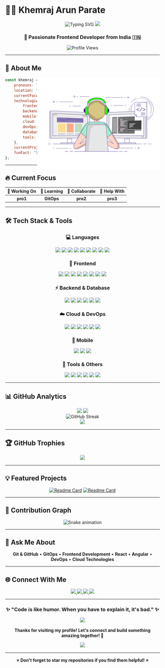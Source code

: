 # 👨‍💻 Khemraj Arun Parate

<div align="center">
  
<img src="https://readme-typing-svg.herokuapp.com?font=Fira+Code&size=30&duration=3000&pause=1000&color=00D4FF&center=true&vCenter=true&width=600&height=100&lines=Frontend+Developer+%F0%9F%9A%80;GitOps+Enthusiast+%E2%9A%A1;Open+Source+Contributor+%F0%9F%8C%9F;Always+Learning+New+Things+%F0%9F%93%9A" alt="Typing SVG" />

<img src="https://user-images.githubusercontent.com/73097560/115834477-dbab4500-a447-11eb-908a-139a6edaec5c.gif">

### 🌟 Passionate Frontend Developer from India 🇮🇳

<img src="https://komarev.com/ghpvc/?username=khemrajparate7-code&label=Profile%20views&color=00d4ff&style=for-the-badge" alt="Profile Views" />

</div>

---

## 🚀 About Me

<img align="right" alt="Coding" width="400" src="https://raw.githubusercontent.com/devSouvik/devSouvik/master/gif3.gif">

```javascript
const khemraj = {
    pronouns: "He/Him",
    location: "India 🇮🇳",
    currentFocus: ["GitOps", "Frontend Development", "DevOps"],
    technologies: {
        frontend: ["React", "Angular", "Vue.js", "TypeScript"],
        backend: ["Node.js", "Express", "Django"],
        mobile: ["Flutter", "React Native"],
        cloud: ["AWS", "Azure", "GCP"],
        devOps: ["Docker", "Kubernetes", "Jenkins"],
        databases: ["MySQL", "Firebase"],
        tools: ["Git", "GitHub", "Docker", "Kubernetes"]
    },
    currentProject: "Building awesome web applications",
    funFact: "I debug with console.log() and I'm proud of it! 😄"
};
```

---

## 🔥 Current Focus

<div align="center">

| 🔭 Working On | 🌱 Learning | 👯 Collaborate | 🤝 Help With |
|:---:|:---:|:---:|:---:|
| **pro1** | **GitOps** | **pro2** | **pro3** |

</div>

---

## 🛠️ Tech Stack & Tools

<div align="center">

### 💻 Languages
<p>
<img src="https://img.shields.io/badge/JavaScript-F7DF1E?style=for-the-badge&logo=javascript&logoColor=black" />
<img src="https://img.shields.io/badge/TypeScript-007ACC?style=for-the-badge&logo=typescript&logoColor=white" />
<img src="https://img.shields.io/badge/Python-3776AB?style=for-the-badge&logo=python&logoColor=white" />
<img src="https://img.shields.io/badge/C-00599C?style=for-the-badge&logo=c&logoColor=white" />
<img src="https://img.shields.io/badge/C++-00599C?style=for-the-badge&logo=cplusplus&logoColor=white" />
<img src="https://img.shields.io/badge/C%23-239120?style=for-the-badge&logo=csharp&logoColor=white" />
<img src="https://img.shields.io/badge/Go-00ADD8?style=for-the-badge&logo=go&logoColor=white" />
<img src="https://img.shields.io/badge/Kotlin-0095D5?style=for-the-badge&logo=kotlin&logoColor=white" />
<img src="https://img.shields.io/badge/Dart-0175C2?style=for-the-badge&logo=dart&logoColor=white" />
</p>

### 🎨 Frontend
<p>
<img src="https://img.shields.io/badge/React-20232A?style=for-the-badge&logo=react&logoColor=61DAFB" />
<img src="https://img.shields.io/badge/Angular-DD0031?style=for-the-badge&logo=angular&logoColor=white" />
<img src="https://img.shields.io/badge/Vue.js-35495E?style=for-the-badge&logo=vuedotjs&logoColor=4FC08D" />
<img src="https://img.shields.io/badge/Svelte-4A4A55?style=for-the-badge&logo=svelte&logoColor=FF3E00" />
<img src="https://img.shields.io/badge/HTML5-E34F26?style=for-the-badge&logo=html5&logoColor=white" />
<img src="https://img.shields.io/badge/CSS3-1572B6?style=for-the-badge&logo=css3&logoColor=white" />
<img src="https://img.shields.io/badge/Tailwind_CSS-38B2AC?style=for-the-badge&logo=tailwind-css&logoColor=white" />
<img src="https://img.shields.io/badge/Bootstrap-563D7C?style=for-the-badge&logo=bootstrap&logoColor=white" />
</p>

### ⚡ Backend & Database
<p>
<img src="https://img.shields.io/badge/Node.js-43853D?style=for-the-badge&logo=node.js&logoColor=white" />
<img src="https://img.shields.io/badge/Express.js-404D59?style=for-the-badge&logo=express&logoColor=white" />
<img src="https://img.shields.io/badge/Django-092E20?style=for-the-badge&logo=django&logoColor=white" />
<img src="https://img.shields.io/badge/MySQL-005C84?style=for-the-badge&logo=mysql&logoColor=white" />
<img src="https://img.shields.io/badge/Firebase-039BE5?style=for-the-badge&logo=firebase&logoColor=white" />
<img src="https://img.shields.io/badge/GraphQL-E10098?style=for-the-badge&logo=graphql&logoColor=white" />
</p>

### ☁️ Cloud & DevOps
<p>
<img src="https://img.shields.io/badge/Amazon_AWS-FF9900?style=for-the-badge&logo=amazonaws&logoColor=white" />
<img src="https://img.shields.io/badge/Microsoft_Azure-0089D0?style=for-the-badge&logo=microsoft-azure&logoColor=white" />
<img src="https://img.shields.io/badge/Google_Cloud-4285F4?style=for-the-badge&logo=google-cloud&logoColor=white" />
<img src="https://img.shields.io/badge/Docker-2496ED?style=for-the-badge&logo=docker&logoColor=white" />
<img src="https://img.shields.io/badge/Kubernetes-326ce5?style=for-the-badge&logo=kubernetes&logoColor=white" />
<img src="https://img.shields.io/badge/Jenkins-D24939?style=for-the-badge&logo=jenkins&logoColor=white" />
</p>

### 📱 Mobile
<p>
<img src="https://img.shields.io/badge/Flutter-02569B?style=for-the-badge&logo=flutter&logoColor=white" />
<img src="https://img.shields.io/badge/React_Native-20232A?style=for-the-badge&logo=react&logoColor=61DAFB" />
<img src="https://img.shields.io/badge/Android-3DDC84?style=for-the-badge&logo=android&logoColor=white" />
</p>

### 🔧 Tools & Others
<p>
<img src="https://img.shields.io/badge/Git-F05032?style=for-the-badge&logo=git&logoColor=white" />
<img src="https://img.shields.io/badge/GitHub-100000?style=for-the-badge&logo=github&logoColor=white" />
<img src="https://img.shields.io/badge/Linux-FCC624?style=for-the-badge&logo=linux&logoColor=black" />
<img src="https://img.shields.io/badge/VS_Code-007ACC?style=for-the-badge&logo=visual-studio-code&logoColor=white" />
<img src="https://img.shields.io/badge/Cypress-17202C?style=for-the-badge&logo=cypress&logoColor=white" />
<img src="https://img.shields.io/badge/Grafana-F46800?style=for-the-badge&logo=grafana&logoColor=white" />
</p>

</div>

---

## 📊 GitHub Analytics

<div align="center">
  
<img height="180em" src="https://github-readme-stats.vercel.app/api?username=khemrajparate7-code&show_icons=true&theme=tokyonight&include_all_commits=true&count_private=true"/>
<img height="180em" src="https://github-readme-stats.vercel.app/api/top-langs/?username=khemrajparate7-code&layout=compact&langs_count=8&theme=tokyonight"/>

</div>

<div align="center">
  
<img src="https://github-readme-streak-stats.herokuapp.com/?user=khemrajparate7-code&theme=tokyonight" alt="GitHub Streak" />

</div>

<div align="center">
  
<img src="https://github-readme-activity-graph.vercel.app/graph?username=khemrajparate7-code&theme=tokyo-night&hide_border=true" />

</div>

---

## 🏆 GitHub Trophies

<div align="center">
  
<img src="https://github-profile-trophy.vercel.app/?username=khemrajparate7-code&theme=tokyonight&no-frame=true&no-bg=true&column=7" />

</div>

---

## 💡 Featured Projects

<div align="center">

[![Readme Card](https://github-readme-stats.vercel.app/api/pin/?username=khemrajparate7-code&repo=pro1&theme=tokyonight)](https://github.com/khemrajparate7-code/pro1)
[![Readme Card](https://github-readme-stats.vercel.app/api/pin/?username=khemrajparate7-code&repo=pro2&theme=tokyonight)](https://github.com/khemrajparate7-code/pro2)

</div>

---

## 🐍 Contribution Graph

<div align="center">
  
<img src="https://raw.githubusercontent.com/khemrajparate7-code/khemrajparate7-code/output/snake.svg" alt="Snake animation" />

</div>

---

## 💬 Ask Me About

<div align="center">

**Git & GitHub** • **GitOps** • **Frontend Development** • **React** • **Angular** • **DevOps** • **Cloud Technologies**

</div>

---

## 🌐 Connect With Me

<div align="center">

<a href="mailto:paratekhemraj6@gmail.com">
<img src="https://img.shields.io/badge/Gmail-D14836?style=for-the-badge&logo=gmail&logoColor=white" />
</a>
<a href="https://github.com/khemrajparate7-code">
<img src="https://img.shields.io/badge/GitHub-100000?style=for-the-badge&logo=github&logoColor=white" />
</a>
<a href="https://linkedin.com/in/khemrajparate">
<img src="https://img.shields.io/badge/LinkedIn-0077B5?style=for-the-badge&logo=linkedin&logoColor=white" />
</a>
<a href="https://twitter.com/khemrajparate">
<img src="https://img.shields.io/badge/Twitter-1DA1F2?style=for-the-badge&logo=twitter&logoColor=white" />
</a>

</div>

---

<div align="center">

### ✨ "Code is like humor. When you have to explain it, it's bad." ✨

<img src="https://user-images.githubusercontent.com/73097560/115834477-dbab4500-a447-11eb-908a-139a6edaec5c.gif">

**Thanks for visiting my profile! Let's connect and build something amazing together! 🚀**

<img src="https://komarev.com/ghpvc/?username=khemrajparate7-code&color=blueviolet&style=flat-square&label=Profile+Views" />

</div>

---

<div align="center">
  
**⭐ Don't forget to star my repositories if you find them helpful! ⭐**

</div>
